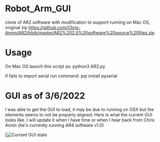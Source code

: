 # Robot_Arm_GUI
clone of AR2 software with modification to support running on Mac OS,  original zip https://github.com/Chris-Annin/AR2/blob/master/AR2%202.0%20software%20source%20files.zip


# Usage 
On Mac OS launch this script as: python3 AR2.py

if fails to import serial run command: pip install pyserial

# GUI as of 3/6/2022
I was able to get the GUI to load, it may be due to running on OSX but the elements seems to not be properly aligned. Here is  what the current GUI looks like. I will update it  when I have time or when  I hear back from Chris Annin (he's currently running AR4 software v1.0)

[![Current GUI state](https://raw.githubusercontent.com/mhouse1/Robot_Arm_GUI/GUI.png)

